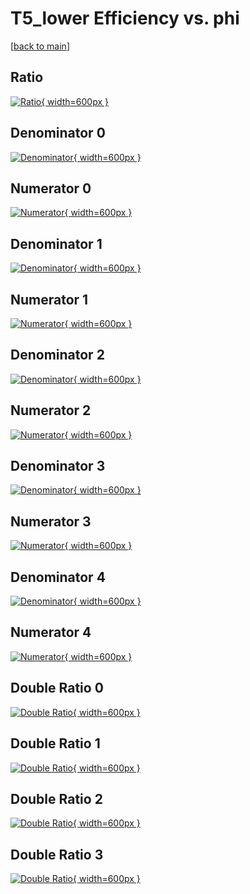 # T5_lower Efficiency vs. phi

[[back to main](./)]



## Ratio

[![Ratio](../mtv/var/T5_lower_base_321_0_eff_phi.png){ width=600px }](../mtv/var/T5_lower_base_321_0_eff_phi.pdf)

## Denominator 0

[![Denominator](../mtv/den/T5_lower_base_321_0_eff_phi_den0.png){ width=600px }](../mtv/den/T5_lower_base_321_0_eff_phi_den0.pdf)

## Numerator 0

[![Numerator](../mtv/num/T5_lower_base_321_0_eff_phi_num0.png){ width=600px }](../mtv/num/T5_lower_base_321_0_eff_phi_num0.pdf)

## Denominator 1

[![Denominator](../mtv/den/T5_lower_base_321_0_eff_phi_den1.png){ width=600px }](../mtv/den/T5_lower_base_321_0_eff_phi_den1.pdf)

## Numerator 1

[![Numerator](../mtv/num/T5_lower_base_321_0_eff_phi_num1.png){ width=600px }](../mtv/num/T5_lower_base_321_0_eff_phi_num1.pdf)

## Denominator 2

[![Denominator](../mtv/den/T5_lower_base_321_0_eff_phi_den2.png){ width=600px }](../mtv/den/T5_lower_base_321_0_eff_phi_den2.pdf)

## Numerator 2

[![Numerator](../mtv/num/T5_lower_base_321_0_eff_phi_num2.png){ width=600px }](../mtv/num/T5_lower_base_321_0_eff_phi_num2.pdf)

## Denominator 3

[![Denominator](../mtv/den/T5_lower_base_321_0_eff_phi_den3.png){ width=600px }](../mtv/den/T5_lower_base_321_0_eff_phi_den3.pdf)

## Numerator 3

[![Numerator](../mtv/num/T5_lower_base_321_0_eff_phi_num3.png){ width=600px }](../mtv/num/T5_lower_base_321_0_eff_phi_num3.pdf)

## Denominator 4

[![Denominator](../mtv/den/T5_lower_base_321_0_eff_phi_den4.png){ width=600px }](../mtv/den/T5_lower_base_321_0_eff_phi_den4.pdf)

## Numerator 4

[![Numerator](../mtv/num/T5_lower_base_321_0_eff_phi_num4.png){ width=600px }](../mtv/num/T5_lower_base_321_0_eff_phi_num4.pdf)

## Double Ratio 0

[![Double Ratio](../mtv/ratio/T5_lower_base_321_0_eff_phi_ratio0.png){ width=600px }](../mtv/ratio/T5_lower_base_321_0_eff_phi_ratio0.pdf)

## Double Ratio 1

[![Double Ratio](../mtv/ratio/T5_lower_base_321_0_eff_phi_ratio1.png){ width=600px }](../mtv/ratio/T5_lower_base_321_0_eff_phi_ratio1.pdf)

## Double Ratio 2

[![Double Ratio](../mtv/ratio/T5_lower_base_321_0_eff_phi_ratio2.png){ width=600px }](../mtv/ratio/T5_lower_base_321_0_eff_phi_ratio2.pdf)

## Double Ratio 3

[![Double Ratio](../mtv/ratio/T5_lower_base_321_0_eff_phi_ratio3.png){ width=600px }](../mtv/ratio/T5_lower_base_321_0_eff_phi_ratio3.pdf)

